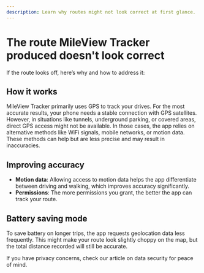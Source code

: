 ```yaml
---
description: Learn why routes might not look correct at first glance.
---
```


# The route MileView Tracker produced doesn't look correct

If the route looks off, here’s why and how to address it:

## **How it works**

MileView Tracker primarily uses GPS to track your drives. For the most accurate results, your phone needs a stable connection with GPS satellites. However, in situations like tunnels, underground parking, or covered areas, direct GPS access might not be available. In those cases, the app relies on alternative methods like WiFi signals, mobile networks, or motion data. These methods can help but are less precise and may result in inaccuracies.

## **Improving accuracy**

* **Motion data**: Allowing access to motion data helps the app differentiate between driving and walking, which improves accuracy significantly.
* **Permissions**: The more permissions you grant, the better the app can track your route.

## **Battery saving mode**

To save battery on longer trips, the app requests geolocation data less frequently. This might make your route look slightly choppy on the map, but the total distance recorded will still be accurate.

If you have privacy concerns, check our article on data security for peace of mind.
